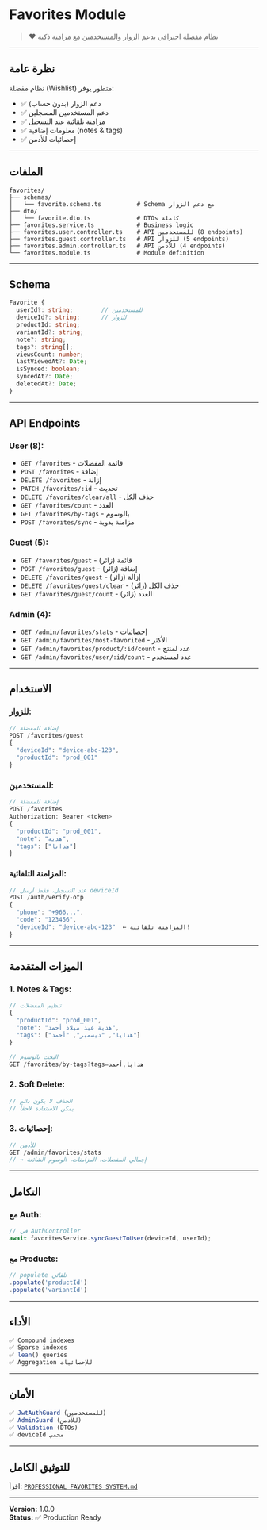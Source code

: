 # Favorites Module

> ❤️ نظام مفضلة احترافي يدعم الزوار والمستخدمين مع مزامنة ذكية

---

## نظرة عامة

نظام مفضلة (Wishlist) متطور يوفر:
- ✅ دعم الزوار (بدون حساب)
- ✅ دعم المستخدمين المسجلين
- ✅ مزامنة تلقائية عند التسجيل
- ✅ معلومات إضافية (notes & tags)
- ✅ إحصائيات للأدمن

---

## الملفات

```
favorites/
├── schemas/
│   └── favorite.schema.ts          # Schema مع دعم الزوار
├── dto/
│   └── favorite.dto.ts             # DTOs كاملة
├── favorites.service.ts            # Business logic
├── favorites.user.controller.ts    # API للمستخدمين (8 endpoints)
├── favorites.guest.controller.ts   # API للزوار (5 endpoints)
├── favorites.admin.controller.ts   # API للأدمن (4 endpoints)
└── favorites.module.ts             # Module definition
```

---

## Schema

```typescript
Favorite {
  userId?: string;        // للمستخدمين
  deviceId?: string;      // للزوار
  productId: string;
  variantId?: string;
  note?: string;
  tags?: string[];
  viewsCount: number;
  lastViewedAt?: Date;
  isSynced: boolean;
  syncedAt?: Date;
  deletedAt?: Date;
}
```

---

## API Endpoints

### User (8):
- `GET /favorites` - قائمة المفضلات
- `POST /favorites` - إضافة
- `DELETE /favorites` - إزالة
- `PATCH /favorites/:id` - تحديث
- `DELETE /favorites/clear/all` - حذف الكل
- `GET /favorites/count` - العدد
- `GET /favorites/by-tags` - بالوسوم
- `POST /favorites/sync` - مزامنة يدوية

### Guest (5):
- `GET /favorites/guest` - قائمة (زائر)
- `POST /favorites/guest` - إضافة (زائر)
- `DELETE /favorites/guest` - إزالة (زائر)
- `DELETE /favorites/guest/clear` - حذف الكل (زائر)
- `GET /favorites/guest/count` - العدد (زائر)

### Admin (4):
- `GET /admin/favorites/stats` - إحصائيات
- `GET /admin/favorites/most-favorited` - الأكثر
- `GET /admin/favorites/product/:id/count` - عدد لمنتج
- `GET /admin/favorites/user/:id/count` - عدد لمستخدم

---

## الاستخدام

### للزوار:

```typescript
// إضافة للمفضلة
POST /favorites/guest
{
  "deviceId": "device-abc-123",
  "productId": "prod_001"
}
```

### للمستخدمين:

```typescript
// إضافة للمفضلة
POST /favorites
Authorization: Bearer <token>
{
  "productId": "prod_001",
  "note": "هدية",
  "tags": ["هدايا"]
}
```

### المزامنة التلقائية:

```typescript
// عند التسجيل، فقط أرسل deviceId
POST /auth/verify-otp
{
  "phone": "+966...",
  "code": "123456",
  "deviceId": "device-abc-123"  ← المزامنة تلقائية!
}
```

---

## الميزات المتقدمة

### 1. Notes & Tags:

```typescript
// تنظيم المفضلات
{
  "productId": "prod_001",
  "note": "هدية عيد ميلاد أحمد",
  "tags": ["هدايا", "ديسمبر", "أحمد"]
}

// البحث بالوسوم
GET /favorites/by-tags?tags=هدايا,أحمد
```

### 2. Soft Delete:

```typescript
// الحذف لا يكون دائم
// يمكن الاستعادة لاحقاً
```

### 3. إحصائيات:

```typescript
// للأدمن
GET /admin/favorites/stats
// → إجمالي المفضلات، المزامنات، الوسوم الشائعة
```

---

## التكامل

### مع Auth:
```typescript
// في AuthController
await favoritesService.syncGuestToUser(deviceId, userId);
```

### مع Products:
```typescript
// populate تلقائي
.populate('productId')
.populate('variantId')
```

---

## الأداء

```typescript
✅ Compound indexes
✅ Sparse indexes
✅ lean() queries
✅ Aggregation للإحصائيات
```

---

## الأمان

```typescript
✅ JwtAuthGuard (للمستخدمين)
✅ AdminGuard (للأدمن)
✅ Validation (DTOs)
✅ deviceId محمي
```

---

## للتوثيق الكامل

اقرأ: [`PROFESSIONAL_FAVORITES_SYSTEM.md`](../../../PROFESSIONAL_FAVORITES_SYSTEM.md)

---

**Version:** 1.0.0  
**Status:** ✅ Production Ready

